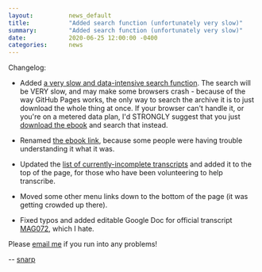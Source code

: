 ```yaml
---
layout:          news_default
title:           "Added search function (unfortunately very slow)"
summary:         "Added search function (unfortunately very slow)"
date:            2020-06-25 12:00:00 -0400
categories:      news
---
```


Changelog: 

* Added [a very slow and data-intensive search function]({{site.baseurl}}/search.html). The search will be VERY slow, and may make some browsers crash - because of the way GitHub Pages works, the only way to search the archive it is to just download the whole thing at once. If your browser can't handle it, or you're on a metered data plan, I'd STRONGLY suggest that you just [download the ebook]({{site.baseurl}}/assets/epub/the_magnus_archives.epub) and search that instead.

* Renamed [the ebook link]({{site.baseurl}}/assets/epub/the_magnus_archives.epub), because some people were having trouble understanding it what it was.

* Updated the [list of currently-incomplete transcripts]({{site.baseurl}}/incomplete.html) and added it to the top of the page, for those who have been volunteering to help transcribe.

* Moved some other menu links down to the bottom of the page (it was getting crowded up there).

* Fixed typos and added editable Google Doc for official transcript [MAG072]({{site.baseurl}}/tma/072.html), which I hate.

Please [email me](mailto:snarp@snarp.work) if you run into any problems!

-- [snarp](http://snarp.tumblr.com/)